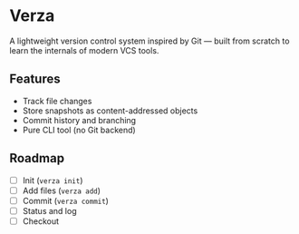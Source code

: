 # Verza

A lightweight version control system inspired by Git — built from scratch to learn the internals of modern VCS tools.

## Features
- Track file changes
- Store snapshots as content-addressed objects
- Commit history and branching
- Pure CLI tool (no Git backend)

## Roadmap
- [ ] Init (`verza init`)
- [ ] Add files (`verza add`)
- [ ] Commit (`verza commit`)
- [ ] Status and log
- [ ] Checkout
